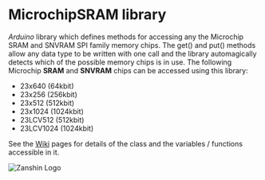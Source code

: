 # MicrochipSRAM library
*Arduino* library which defines methods for accessing any the Microchip SRAM and SNVRAM SPI family memory chips. The get() and put() methods allow any data type to be written with one call and the library automagically detects which of the possible memory chips is in use. 
The following Microchip **SRAM** and **SNVRAM** chips can be accessed using this library:

* 23x640		(64kbit)
* 23x256		(256kbit)
* 23x512		(512kbit)
* 23x1024		(1024kbit)
* 23LCV512	(512kbit)
* 23LCV1024	(1024kbit)

See the [Wiki](https://github.com/SV-Zanshin/MicrochipSRAM/wiki) pages for details of the class and the variables / functions accessible in it.

![Zanshin Logo](https://www.sv-zanshin.com/images/gif/zanshincalligraphy.gif)
